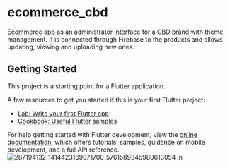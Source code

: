 # ecommerce_cbd

Ecommerce app as an administrator interface for a CBD brand with theme management. It is connected through Firebase to the products and allows updating, viewing and uploading new ones.

## Getting Started

This project is a starting point for a Flutter application.

A few resources to get you started if this is your first Flutter project:

- [Lab: Write your first Flutter app](https://docs.flutter.dev/get-started/codelab)
- [Cookbook: Useful Flutter samples](https://docs.flutter.dev/cookbook)

For help getting started with Flutter development, view the
[online documentation](https://docs.flutter.dev/), which offers tutorials,
samples, guidance on mobile development, and a full API reference.
![287194132_1414423169071700_5761589345980613054_n](https://user-images.githubusercontent.com/91137238/197861487-43304bce-004e-447c-babe-418056d8f725.jpg)
